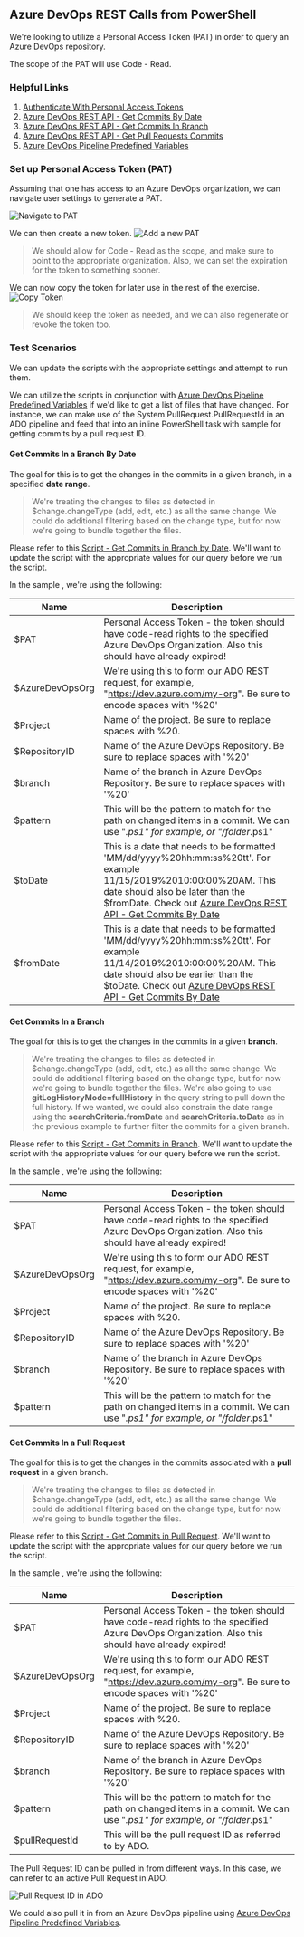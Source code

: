 ## Azure DevOps REST Calls from PowerShell

We're looking to utilize a Personal Access Token (PAT) in order to query an Azure DevOps repository.

The scope of the PAT will use Code - Read.

### Helpful Links

1. [Authenticate With Personal Access Tokens](https://docs.microsoft.com/en-us/azure/devops/organizations/accounts/use-personal-access-tokens-to-authenticate?view=azure-devops&tabs=preview-page)
1. [Azure DevOps REST API - Get Commits By Date](https://docs.microsoft.com/en-us/rest/api/azure/devops/git/commits/get%20commits?view=azure-devops-rest-5.1#in-a-date-range)
1. [Azure DevOps REST API - Get Commits In Branch](https://docs.microsoft.com/en-us/rest/api/azure/devops/git/commits/get%20commits?view=azure-devops-rest-5.1#on-a-branch)
1. [Azure DevOps REST API - Get Pull Requests Commits](https://docs.microsoft.com/en-us/rest/api/azure/devops/git/pull%20request%20commits/get%20pull%20request%20commits?view=azure-devops-rest-5.1)
1. [Azure DevOps Pipeline Predefined Variables](https://docs.microsoft.com/en-us/azure/devops/pipelines/build/variables?view=azure-devops&tabs=yaml)

### Set up Personal Access Token (PAT)

Assuming that one has access to an Azure DevOps organization, we can navigate user settings to generate a PAT.

![Navigate to PAT](../media/Scenario-ADO-REST/setup-PAT-0.png)

We can then create a new token.
![Add a new PAT](../media/Scenario-ADO-REST/setup-PAT-1.png)

> We should allow for Code - Read as the scope, and make sure to point to the appropriate organization. Also, we can set the expiration for the token to something sooner.

We can now copy the token for later use in the rest of the exercise.
![Copy Token](../media/Scenario-ADO-REST/setup-PAT-2.png)

> We should keep the token as needed, and we can also regenerate or revoke the token too.

### Test Scenarios

We can update the scripts with the appropriate settings and attempt to run them.

We can utilize the scripts in conjunction with [Azure DevOps Pipeline Predefined Variables](https://docs.microsoft.com/en-us/azure/devops/pipelines/build/variables?view=azure-devops&tabs=yaml) if we'd like to get a list of files that have changed. For instance, we can make use of the System.PullRequest.PullRequestId in an ADO pipeline and feed that into an inline PowerShell task with sample for getting commits by a pull request ID.

#### Get Commits In a Branch By Date

The goal for this is to get the changes in the commits in a given branch, in a specified **date range**.

> We're treating the changes to files as detected in $change.changeType (add, edit, etc.) as all the same change.  We could do additional filtering based on the change type, but for now we're going to bundle together the files.

Please refer to this [Script - Get Commits in Branch by Date](../Scenarios/Scenario-ADO-REST/get-commits-in-branch-by-date.ps1).  We'll want to update the script with the appropriate values for our query before we run the script.

In the sample , we're using the following:

| Name | Description |
| ----------------------------------------- |------------------- |
| $PAT            | Personal Access Token - the token should have code-read rights to the specified Azure DevOps Organization.  Also this should have already expired!
| $AzureDevOpsOrg      | We're using this to form our ADO REST request, for example, "https://dev.azure.com/my-org".  Be sure to encode spaces with '%20'
| $Project | Name of the project.  Be sure to replace spaces with %20. |
| $RepositoryID       | Name of the Azure DevOps Repository.  Be sure to replace spaces with '%20' |
| $branch | Name of the branch in Azure DevOps Repository. Be sure to replace spaces with '%20' | keyvaultobjectnames |
| $pattern       | This will be the pattern to match for the path on changed items in a commit.  We can use "*.ps1" for example, or "/folder*.ps1"|
| $toDate    | This is a date that needs to be formatted 'MM/dd/yyyy%20hh:mm:ss%20tt'.  For example 11/15/2019%2010:00:00%20AM. This date should also be later than the $fromDate.  Check out [Azure DevOps REST API - Get Commits By Date](https://docs.microsoft.com/en-us/rest/api/azure/devops/git/commits/get%20commits?view=azure-devops-rest-5.1#in-a-date-range)|
| $fromDate             | This is a date that needs to be formatted 'MM/dd/yyyy%20hh:mm:ss%20tt'.  For example 11/14/2019%2010:00:00%20AM. This date should also be earlier than the $toDate.  Check out [Azure DevOps REST API - Get Commits By Date](https://docs.microsoft.com/en-us/rest/api/azure/devops/git/commits/get%20commits?view=azure-devops-rest-5.1#in-a-date-range) |

#### Get Commits In a Branch

The goal for this is to get the changes in the commits in a given **branch**.

> We're treating the changes to files as detected in $change.changeType (add, edit, etc.) as all the same change.  We could do additional filtering based on the change type, but for now we're going to bundle together the files.  We're also going to use **gitLogHistoryMode=fullHistory** in the query string to pull down the full history.  If we wanted, we could also constrain the date range using the **searchCriteria.fromDate** and **searchCriteria.toDate** as in the previous example to further filter the commits for a given branch.

Please refer to this [Script - Get Commits in Branch](../Scenarios/Scenario-ADO-REST/get-commits-in-branch.ps1).  We'll want to update the script with the appropriate values for our query before we run the script.

In the sample , we're using the following:

| Name | Description |
| ----------------------------------------- |------------------- |
| $PAT            | Personal Access Token - the token should have code-read rights to the specified Azure DevOps Organization.  Also this should have already expired!
| $AzureDevOpsOrg      | We're using this to form our ADO REST request, for example, "https://dev.azure.com/my-org".  Be sure to encode spaces with '%20'
| $Project | Name of the project.  Be sure to replace spaces with %20. |
| $RepositoryID       | Name of the Azure DevOps Repository.  Be sure to replace spaces with '%20' |
| $branch | Name of the branch in Azure DevOps Repository. Be sure to replace spaces with '%20' | keyvaultobjectnames |
| $pattern       | This will be the pattern to match for the path on changed items in a commit.  We can use "*.ps1" for example, or "/folder*.ps1"|

#### Get Commits In a Pull Request

The goal for this is to get the changes in the commits associated with a **pull request** in a given branch.

> We're treating the changes to files as detected in $change.changeType (add, edit, etc.) as all the same change.  We could do additional filtering based on the change type, but for now we're going to bundle together the files.

Please refer to this [Script - Get Commits in Pull Request](../Scenarios/Scenario-ADO-REST/get-commits-in-pull-request.ps1).  We'll want to update the script with the appropriate values for our query before we run the script.

In the sample , we're using the following:

| Name | Description |
| ----------------------------------------- |------------------- |
| $PAT            | Personal Access Token - the token should have code-read rights to the specified Azure DevOps Organization.  Also this should have already expired!
| $AzureDevOpsOrg      | We're using this to form our ADO REST request, for example, "https://dev.azure.com/my-org".  Be sure to encode spaces with '%20'
| $Project | Name of the project.  Be sure to replace spaces with %20. |
| $RepositoryID       | Name of the Azure DevOps Repository.  Be sure to replace spaces with '%20' |
| $branch | Name of the branch in Azure DevOps Repository. Be sure to replace spaces with '%20' | keyvaultobjectnames |
| $pattern       | This will be the pattern to match for the path on changed items in a commit.  We can use "*.ps1" for example, or "/folder*.ps1"|
| $pullRequestId       | This will be the pull request ID as referred to by ADO. |

The Pull Request ID can be pulled in from different ways.  In this case, we can refer to an active Pull Request in ADO.

![Pull Request ID in ADO](../media/Scenario-ADO-REST/pull-request-id.png)

We could also pull it in from an Azure DevOps pipeline using [Azure DevOps Pipeline Predefined Variables](https://docs.microsoft.com/en-us/azure/devops/pipelines/build/variables?view=azure-devops&tabs=yaml).